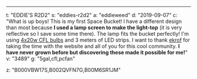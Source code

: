 ---
t: "EDDIE'S R2D2"
s: "eddies-r2d2"
a: "eddieweed"
d: "2019-09-07"
c: "What is up boys! This is my first Space Bucket! I have a different design than most because <strong>I used a lamp screen to make the light-top</strong> (it is very reflective so I save some time there). The lamp fits the bucket perfectly! I'm using <a href='http://www.amazon.com/s/?_encoding=UTF8&camp=1789&creative=390957&field-keywords=23w%20cfl&linkCode=ur2&rh=i%3Aaps%2Ck%3A23w%20cfl&tag=spacbuck-20&url=search-alias%3Daps&linkId=TOD5YZ7WINHSD7WK'>4x20w CFL bulbs</a> and 3 meters of LED strips. I want to thank <a href='/u/ekrof'>ekrof</a> for taking the time with the website and all of you for this cool community. <strong>I have never grown before but discovering these made it possible for me!</strong>"
v: "3489"
g: "5gal,cfl,pcfan"

z: "B000VBW17S,B002QVFN7G,B00M6SR1JM"
